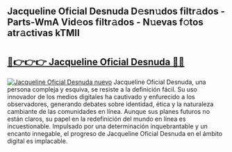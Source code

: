 ## Jacqueline Oficial Desnuda D𝚎sn𝚞dos filtr𝚊dos - Parts-WmA Vid𝚎os filtr𝚊dos - N𝚞evas f𝚘tos atr𝚊ctivas kTMII

# <h2><a href="http://mb1hdf.tromn.icu/?c=Jacqueline+Oficial+Desnuda">🔗👉👉👉 Jacqueline Oficial Desnuda 🔗🔗</a></h2>

[![Jacqueline Oficial Desnuda nuevo](https://i.imgur.com/pEAQMta.gif)](http://mb1hdf.tromn.icu/?c=Jacqueline+Oficial+Desnuda)
Jacqueline Oficial Desnuda, una persona compleja y esquiva, se resiste a la definición fácil. Su uso innovador de los medios digitales ha cautivado y enfurecido a los observadores, generando debates sobre identidad, ética y la naturaleza cambiante de las comunidades en línea. Aunque sus planes futuros no están claros, su papel en la redefinición del mundo en línea es incuestionable. Impulsado por una determinación inquebrantable y un encanto innegable, el progreso de Jacqueline Oficial Desnuda en el ámbito digital es implacable.
